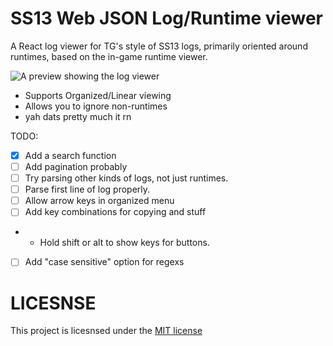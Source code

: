 
# SS13 Web JSON Log/Runtime viewer

A React log viewer for TG's style of SS13 logs, primarily oriented around runtimes, based on the in-game runtime viewer.

![A preview showing the log viewer](preview.gif)

- Supports Organized/Linear viewing
- Allows you to ignore non-runtimes
- yah dats pretty much it rn

TODO: 
- [x] Add a search function
- [ ] Add pagination probably
- [ ] Try parsing other kinds of logs, not just runtimes.
- [ ] Parse first line of log properly.
- [ ] Allow arrow keys in organized menu
- [ ] Add key combinations for copying and stuff
- - Hold shift or alt to show keys for buttons.
- [ ] Add "case sensitive" option for regexs

# LICESNSE

This project is licesnsed under the [MIT license](LICENSE.md)